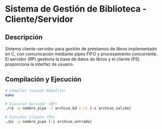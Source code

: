 # Sistema de Gestión de Biblioteca - Cliente/Servidor

## Descripción
Sistema cliente-servidor para gestión de préstamos de libros implementado en C, con comunicación mediante pipes FIFO y procesamiento concurrente. El servidor (RP) gestiona la base de datos de libros y el cliente (PS) proporciona la interfaz de usuario.

## Compilación y Ejecución

```bash
# Compilar (usando Makefile)
make

# Ejecutar Servidor (RP)
./rp -p nombre_pipe -f archivo_bd [-v] [-s archivo_salida]

# Ejecutar Cliente (PS)
./ps -p nombre_pipe [-i archivo_entrada]
